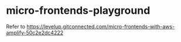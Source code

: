 # micro-frontends-playground

Refer to https://levelup.gitconnected.com/micro-frontends-with-aws-amplify-50c2e2dc4222
